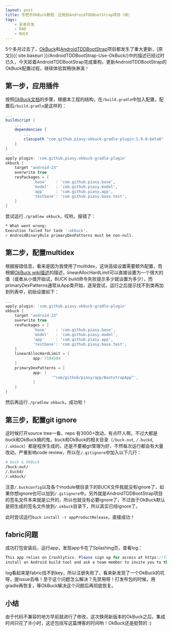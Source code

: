 ```yaml
---
layout: post
title: 手把手OkBuck教程：应用到AndroidTDDBootStrap项目（续）
tags:
    - 安卓开发
    - RAD
    - BUCK
---
```


5个多月过去了，[OkBuck](https://github.com/Piasy/OkBuck)和[AndroidTDDBootStrap](https://github.com/Piasy/AndroidTDDBootStrap)项目都发生了重大更新，[原文]({{ site.baseurl }}/AndroidTDDBootStrap-Use-OkBuck/)中的描述已经过时已久，今天趁着AndroidTDDBootStrap完成重构，更新AndroidTDDBootStrap的OkBuck配置过程，继续体验其畅快淋漓！

## 第一步，应用插件
按照[OkBuck文档](http://blog.piasy.com/OkBuck/)的步骤，根据本工程的结构，在`/build.gradle`中加入配置，配置后`/build.gradle`是这样的：

``` groovy
...
buildscript {
    ...
    dependencies {
        ...
        classpath "com.github.piasy:okbuck-gradle-plugin:1.0.0-beta8"
    }
}
...
apply plugin: 'com.github.piasy.okbuck-gradle-plugin'
okbuck {
    target "android-23"
    overwrite true
    resPackages = [
            'base'    : 'com.github.piasy.base',
            'model'   : 'com.github.piasy.model',
            'app'     : 'com.github.piasy.app',
            'testbase': 'com.github.piasy.base.test',
    ]
}
```

尝试运行`./gradlew okbuck`，哎哟，报错了：

``` bash
* What went wrong:
Execution failed for task ':okbuck'.
> AndroidBinaryRule primaryDexPatterns must be non-null.
```

## 第二步，配置multidex
根据报错信息，看来是因为我使用了multidex，这块高级设置需要额外配置，而根据[OkBuck wiki描述](https://github.com/Piasy/OkBuck/wiki/Multidex-Configuration-Guide)的描述，linearAllocHardLimit可以直接设置为一个很大的值（或者从小值开始试，BUCK build命令失败提示多少就设置为多少），而primaryDexPatterns通常从App类开始，逐渐尝试，运行之后提示找不到类再加到列表中，初始设置如下：

``` groovy
...
apply plugin: 'com.github.piasy.okbuck-gradle-plugin'
okbuck {
    target "android-23"
    overwrite true
    resPackages = [
            'base'    : 'com.github.piasy.base',
            'model'   : 'com.github.piasy.model',
            'app'     : 'com.github.piasy.app',
            'testbase': 'com.github.piasy.base.test',
    ]
    linearAllocHardLimit = [
            app: 7194304
    ]
    primaryDexPatterns = [
            app: [
                    '^com/github/piasy/app/BootstrapApp^',
            ]
    ]
}
```

然后再运行`./gradlew okbuck`，成功啦！

## 第三步，配置git ignore
这时候打开source tree一看，repo 有3000+改动，有点吓人啊，不过大都是buck和OkBuck搞的鬼，buck和OkBuck的相关目录（`/buck-out`, `/.buckd`, `/.okbuck`）都是程序生成的，还是不要被git管理为好，不然每次运行都会有大量改动，严重影响code review，所以在`/.gitignore`中加入以下几行：

``` bash
# buck & OkBuck
/buck-out/
/.buckd/
/.okbuck/
```

注意`/.buckconfig`以及各个module根目录下的BUCK文件我就没有ignore了，如果你想ignore也可以加到`/.gitignore`中。另外就是AndroidTDDBootStrap项目的签名文件本来就是公开的，所以也就没有必要ignore了，不过由于OkBuck默认是把生成的签名文件放到`/.okbuck`目录下，所以其实已经ignore了。

此时尝试运行`buck install -r appProductRelease`，直接成功！

## fabric问题
成功打包安装后，运行app，发现app卡在了Splashing页，查看log：

``` java
This app relies on Crashlytics. Please sign up for access at https://fabric.io/sign_up,
install an Android build tool and ask a team member to invite you to this app's organization.
```

log看起来是fabric找不到key，所以注册失败了，看来新发现了一个OkBuck的坑呀，提issue去咯！至于这个问题怎么解决？先禁用呀！打发布包的时候，用gradle再恢复，等OkBuck解决这个问题后再彻底恢复。

## 小结
由于代码不兼容的地方早前就进行了修改，这次换用新版本的OkBuck之后，集成时间只花了半小时，这还包括写这篇博客的时间哟！OkBuck还是挺赞的 :)